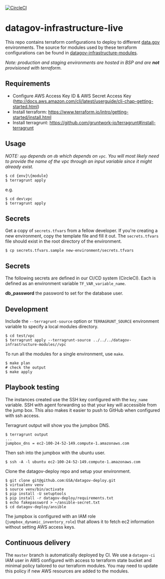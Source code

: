 [![CircleCI](https://circleci.com/gh/GSA/datagov-infrastructure-live.svg?style=svg)](https://circleci.com/gh/GSA/datagov-infrastructure-live)

# datagov-infrastructure-live

This repo contains terraform configurations to deploy to different
[data.gov](https://www.data.gov/) environments. The source for modules used by
these terraform configurations can be found in
[datagov-infrastructure-modules](https://github.com/GSA/datagov-infrastructure-modules).

_Note: production and staging environments are hosted in BSP and are
**not** provisioned with terraform._


## Requirements

- Configure AWS Access Key ID & AWS Secret Access Key (http://docs.aws.amazon.com/cli/latest/userguide/cli-chap-getting-started.html)
- Install terraform: https://www.terraform.io/intro/getting-started/install.html
- Install terragrunt: https://github.com/gruntwork-io/terragrunt#install-terragrunt


## Usage

*NOTE: `app` depends on `db` which depends on `vpc`. You will most likely need
to provide the name of the vpc through an input variable since it might already
exist.*

    $ cd {env}\{module}
    $ terragrunt apply

e.g.

    $ cd dev\vpc
    $ terragrunt apply


## Secrets

Get a copy of `secrets.tfvars` from a fellow developer. If you're creating a new
environment, copy the template file and fill it out. The `secrets.tfvars` file
should exist in the root directory of the environment.

    $ cp secrets.tfvars.sample new-environment/secrets.tfvars


## Secrets

The following secrets are defined in our CI/CD system (CircleCI). Each is
defined as an environment variable `TF_VAR_variable_name`.

**db_password** the password to set for the database user.


## Development

Include the `--terragrunt-source` option or `TERRAGRUNT_SOURCE` environment
variable to specify a local modules directory.

    $ cd test/vpc
    $ terragrunt apply --terragrunt-source ../../../datagov-infrastructure-modules//vpc

To run all the modules for a single environment, use `make`.

    $ make plan
    # check the output
    $ make apply


## Playbook testing

The instances created use the SSH key configured with the `key_name` variable.
SSH with agent forwarding so that your key will accessible from the jump box.
This also makes it easier to push to GitHub when configured with ssh access.

Terragrunt output will show you the jumpbox DNS.

    $ terragrunt output
    ...
    jumpbox_dns = ec2-100-24-52-149.compute-1.amazonaws.com

Then ssh into the jumpbox with the ubuntu user.

    $ ssh -A -l ubuntu ec2-100-24-52-149.compute-1.amazonaws.com

Clone the datagov-deploy repo and setup your environment.

    $ git clone git@github.com:GSA/datagov-deploy.git
    $ virtualenv venv
    $ source venv/bin/activate
    $ pip install -U setuptools
    $ pip install -r datagov-deploy/requirements.txt
    $ echo fakepassword > ~/ansible-secret.txt
    $ cd datagov-deploy/ansible

The jumpbox is configured with an IAM role (`jumpbox_dynamic_inventory_role`)
that allows it to fetch ec2 information without setting AWS access keys.


## Continuous delivery

The `master` branch is automatically deployed by CI. We use a `datagov-ci` IAM
user in AWS configured with access to terraform state bucket and minimal policy
tailored to our terraform modules. You may need to update this policy if new AWS
resources are added to the modules.
